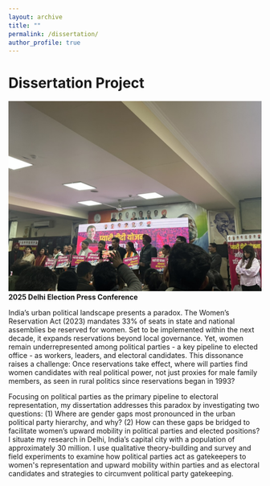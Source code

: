 ```yaml
---
layout: archive
title: ""
permalink: /dissertation/
author_profile: true
---
```


# Dissertation Project

![](images/D761F68E-A9B9-49D6-BEF7-89E4CAC517CB_1_105_c.jpeg)
**2025 Delhi Election Press Conference**

India’s urban political landscape presents a paradox. The Women’s Reservation Act (2023) mandates 33% of seats in state and national assemblies be reserved for women. Set to be implemented within the next decade, it expands reservations beyond local governance. Yet, women remain underrepresented among political parties - a key pipeline to elected office - as workers, leaders, and electoral candidates. This dissonance raises a challenge: Once reservations take effect, where will parties find women candidates with real political power, not just proxies for male family members, as seen in rural politics since reservations began in 1993?

Focusing on political parties as the primary pipeline to electoral representation, my dissertation addresses this paradox by investigating two questions: (1) Where are gender gaps most pronounced in the urban political party hierarchy, and why? (2) How can these gaps be bridged to facilitate women’s upward mobility in political parties and elected positions? I situate my research in Delhi, India’s capital city with a population of approximately 30 million. I use qualitative theory-building and survey and field experiments to examine how political parties act as gatekeepers to women's representation and upward mobility within parties and as electoral candidates and strategies to circumvent political party gatekeeping.
